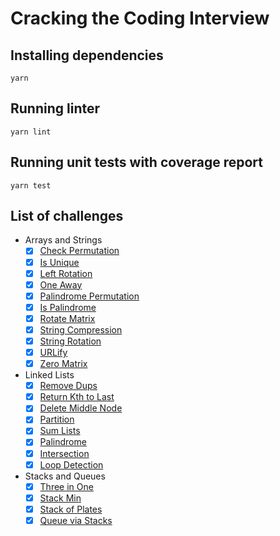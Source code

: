 # Cracking the Coding Interview

## Installing dependencies

```
yarn
```

## Running linter

```
yarn lint
```

## Running unit tests with coverage report

```
yarn test
```

## List of challenges

- Arrays and Strings
    - [x] [Check Permutation](https://github.com/SuNR0N/cracking-the-coding-interview/blob/master/src/arrays-and-strings/check-permutation.ts)
    - [x] [Is Unique](https://github.com/SuNR0N/cracking-the-coding-interview/blob/master/src/arrays-and-strings/is-unique.ts)
    - [x] [Left Rotation](https://github.com/SuNR0N/cracking-the-coding-interview/blob/master/src/arrays-and-strings/left-rotation.ts)
    - [x] [One Away](https://github.com/SuNR0N/cracking-the-coding-interview/blob/master/src/arrays-and-strings/one-away.ts)
    - [x] [Palindrome Permutation](https://github.com/SuNR0N/cracking-the-coding-interview/blob/master/src/arrays-and-strings/palindrome-permutation.ts)
    - [x] [Is Palindrome](https://github.com/SuNR0N/cracking-the-coding-interview/blob/master/src/arrays-and-strings/is-palindrome.ts)
    - [x] [Rotate Matrix](https://github.com/SuNR0N/cracking-the-coding-interview/blob/master/src/arrays-and-strings/rotate-matrix.ts)
    - [x] [String Compression](https://github.com/SuNR0N/cracking-the-coding-interview/blob/master/src/arrays-and-strings/string-compression.ts)
    - [x] [String Rotation](https://github.com/SuNR0N/cracking-the-coding-interview/blob/master/src/arrays-and-strings/string-rotation.ts)
    - [x] [URLify](https://github.com/SuNR0N/cracking-the-coding-interview/blob/master/src/arrays-and-strings/urlify.ts)
    - [x] [Zero Matrix](https://github.com/SuNR0N/cracking-the-coding-interview/blob/master/src/arrays-and-strings/zero-matrix.ts)
- Linked Lists
    - [x] [Remove Dups](https://github.com/SuNR0N/cracking-the-coding-interview/blob/master/src/linked-lists/remove-dups.ts)
    - [x] [Return Kth to Last](https://github.com/SuNR0N/cracking-the-coding-interview/blob/master/src/linked-lists/return-kth-to-last.ts)
    - [x] [Delete Middle Node](https://github.com/SuNR0N/cracking-the-coding-interview/blob/master/src/linked-lists/delete-middle-node.ts)
    - [x] [Partition](https://github.com/SuNR0N/cracking-the-coding-interview/blob/master/src/linked-lists/partition.ts)
    - [x] [Sum Lists](https://github.com/SuNR0N/cracking-the-coding-interview/blob/master/src/linked-lists/sum-lists.ts)
    - [x] [Palindrome](https://github.com/SuNR0N/cracking-the-coding-interview/blob/master/src/linked-lists/palindrome.ts)
    - [x] [Intersection](https://github.com/SuNR0N/cracking-the-coding-interview/blob/master/src/linked-lists/intersection.ts)
    - [x] [Loop Detection](https://github.com/SuNR0N/cracking-the-coding-interview/blob/master/src/linked-lists/loop-detection.ts)
- Stacks and Queues
    - [x] [Three in One](https://github.com/SuNR0N/cracking-the-coding-interview/blob/master/src/stacks-and-queues/three-in-one.ts)
    - [x] [Stack Min](https://github.com/SuNR0N/cracking-the-coding-interview/blob/master/src/stacks-and-queues/stack-min.ts)
    - [x] [Stack of Plates](https://github.com/SuNR0N/cracking-the-coding-interview/blob/master/src/stacks-and-queues/stack-of-plates.ts)
    - [x] [Queue via Stacks](https://github.com/SuNR0N/cracking-the-coding-interview/blob/master/src/stacks-and-queues/queue-via-stacks.ts)